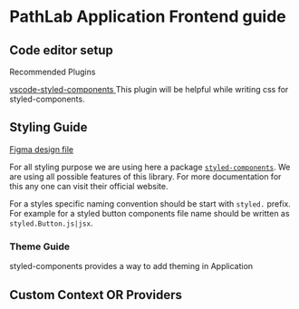 # PathLab Application Frontend guide

## Code editor setup

Recommended Plugins

[ vscode-styled-components ](https://marketplace.visualstudio.com/items?itemName=styled-components.vscode-styled-components)  This plugin will be helpful while writing css for styled-components.

## Styling Guide

[Figma design file](https://www.figma.com/file/T6qmrWuZyQvKlUvqKfT0VZ/CurePathology?node-id=0%3A1)
  
For all styling purpose we are using here a package  [`styled-components`](https://styled-components.com/). We are using all possible features of this library. For more documentation for this any one can visit their official website.

For a styles specific naming convention should be start with   `styled.` prefix. For example for a styled button components file name should be written as `styled.Button.js|jsx`.

### Theme Guide

styled-components provides a way to add theming in Application

## Custom Context OR Providers

## 